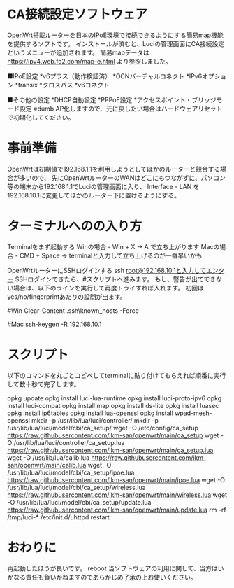 # CA接続設定ソフトウェア
OpenWrt搭載ルーターを日本のIPoE環境で接続できるようにする簡易map機能を提供するソフトです。
インストールが済むと、Luciの管理画面にCA接続設定というメニューが追加されます。
簡易mapデータは https://ipv4.web.fc2.com/map-e.html より参照しました。

■IPoE設定
*v6プラス（動作検証済）
*OCNバーチャルコネクト
*IPv6オプション
*transix
*クロスパス
*v6コネクト

■その他の設定
*DHCP自動設定
*PPPoE設定
*アクセスポイント・ブリッジモード設定 ※dumb AP化しますので、元に戻したい場合はハードウェアリセットで初期化してください。

# 事前準備
OpenWrtは初期値で192.168.1.1を利用しようとしてほかのルーターと競合する場合が多いので、
先にOpenWrtルーターのWANはどこにもつながずに、パソコン等の端末から192.168.1.1でLuciの管理画面に入り、
Interface - LAN を192.168.10.1に変更してほかのルーター下に置けるようにする。

# ターミナルへのの入り方
Terminalをまず起動する
Winの場合 - Win + X -> A で立ち上がります
Macの場合 - CMD + Space -> terminalと入力して立ち上げるのが一番早いかも

OpenWrtルーターにSSHログインする
ssh root@192.168.10.1と入力してエンター
SSHログインできたら、#スクリプトへ進みます。
もし、警告が出てできない場合は、以下のラインを実行して再度トライすれば入れます。
初回はyes/no/fingerprintあたりの設問が出ます。

#Win
Clear-Content .ssh\known_hosts -Force

#Mac
ssh-keygen -R 192.168.10.1


# スクリプト
以下のコマンドを丸ごとコピペしてterminalに貼り付けてもらえれば順番に実行して数十秒で完了します。

opkg update
opkg install luci-lua-runtime
opkg install luci-proto-ipv6
opkg install luci-compat
opkg install map
opkg install ds-lite 
opkg install luasec
opkg install ip6tables
opkg install lua-openssl
opkg install wpad-mesh-openssl
mkdir -p /usr/lib/lua/luci/controller/
mkdir -p /usr/lib/lua/luci/model/cbi/ca_setup/
wget -O /etc/config/ca_setup https://raw.githubusercontent.com/ikm-san/openwrt/main/ca_setup
wget -O /usr/lib/lua/luci/controller/ca_setup.lua https://raw.githubusercontent.com/ikm-san/openwrt/main/ca_setup.lua
wget -O /usr/lib/lua/calib.lua https://raw.githubusercontent.com/ikm-san/openwrt/main/calib.lua
wget -O /usr/lib/lua/luci/model/cbi/ca_setup/ipoe.lua https://raw.githubusercontent.com/ikm-san/openwrt/main/ipoe.lua
wget -O /usr/lib/lua/luci/model/cbi/ca_setup/wireless.lua https://raw.githubusercontent.com/ikm-san/openwrt/main/wireless.lua
wget -O /usr/lib/lua/luci/model/cbi/ca_setup/update.lua https://raw.githubusercontent.com/ikm-san/openwrt/main/update.lua
rm -rf /tmp/luci-*
/etc/init.d/uhttpd restart

# おわりに
再起動したほうが良いです。
reboot
当ソフトウェアの利用に関して、当方はいかなる責任も負いかねますのであらかじめ了承の上お使いください。

